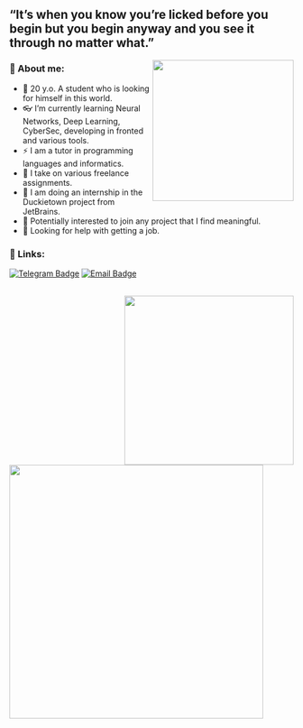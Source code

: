 ## “It’s when you know you’re licked before you begin but you begin anyway and you see it through no matter what.”


<img align="right" width="250" height="=250" src="https://st2.depositphotos.com/3489481/5208/i/600/depositphotos_52086275-stock-photo-book-of-life.jpg">

### 🦕 About me:

- 🐒 20 y.o. A student who is looking for himself in this world.
- 👓 I’m currently learning Neural Networks, Deep Learning, CyberSec, developing in fronted and various tools.
- ⚡️ I am a tutor in programming languages ​​and informatics.
- 🔨 I take on various freelance assignments.
- 🌱 I am doing an internship in the Duckietown project from JetBrains.
- 🌻  Potentially interested to join any project that I find meaningful.
- 🤔 Looking for help with getting a job.

### 🔗 Links:

[![Telegram Badge](https://img.shields.io/badge/-Telegram-0088cc?style=for-the-badge&logo=appveyor&logo=Telegram&logoColor=white&color=blue)](https://t.me/reek_lama)
[![Email Badge](https://img.shields.io/badge/-Email-0088cc?style=for-the-badge&logo=appveyor&logo=Gmail&logoColor=white&color=yellow)](mailto:dddazerrr@gmail.com)

<br>

<a href="https://github.com/anuraghazra/github-readme-stats">
  <img align="right" width="300" src="https://github-readme-stats.vercel.app/api/top-langs/?username=reeklama&show_icons=true&theme=cobalt&layout=compact" />

</a>
<a href="https://github.com/anuraghazra/github-readme-stats">
  <img align="left" width="450" src="https://github-readme-stats.vercel.app/api?username=reeklama&show_icons=true&theme=tokyonight&cache_seconds=1800" />
</a>

<br clear="all" />
   
